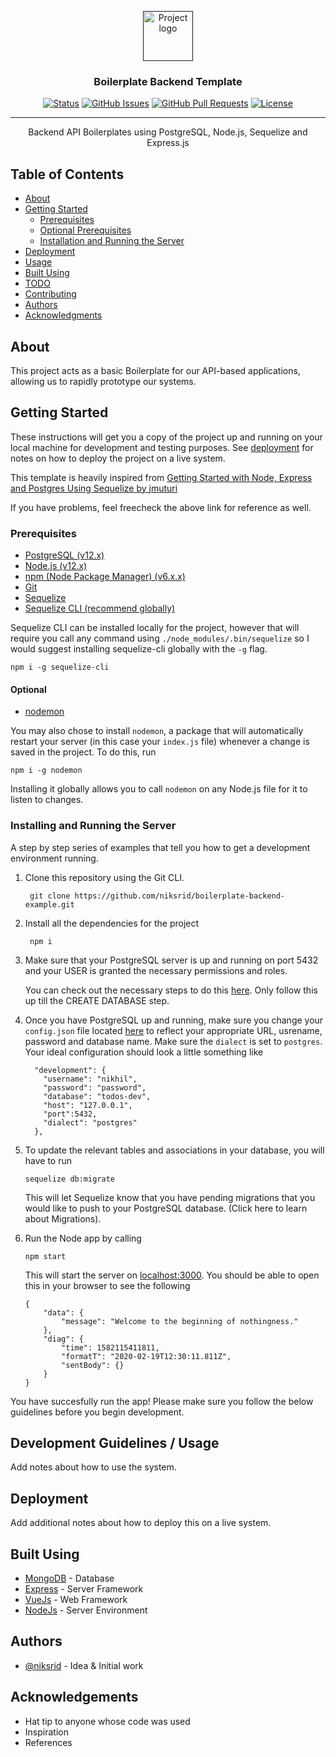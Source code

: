 <p align="center">
  <a href="" rel="noopener">
 <img width=80px src="https://boilerplate.in/webassets/images/logo.gif" alt="Project logo"></a>
</p>

<h3 align="center">Boilerplate Backend Template</h3>

<div align="center">

[![Status](https://img.shields.io/badge/status-active-success.svg)]()
[![GitHub Issues](https://img.shields.io/github/issues/kylelobo/The-Documentation-Compendium.svg)](/issues)
[![GitHub Pull Requests](https://img.shields.io/github/issues-pr/kylelobo/The-Documentation-Compendium.svg)](/pulls)
[![License](https://img.shields.io/badge/license-MIT-blue.svg)](/LICENSE)

</div>

---

<p align="center"> 
Backend API Boilerplates using PostgreSQL, Node.js, Sequelize and Express.js
    <br> 
</p>

##  Table of Contents

- [About](#about)
- [Getting Started](#getting_started)
    - [Prerequisites](#prerequisites)
    - [Optional Prerequisites](#optional)
    - [Installation and Running the Server](#installation)
- [Deployment](#deployment)
- [Usage](#usage)
- [Built Using](#built_using)
- [TODO](../TODO.md)
- [Contributing](../CONTRIBUTING.md)
- [Authors](#authors)
- [Acknowledgments](#acknowledgement)

##  About <a name = "about"></a>

This project acts as a basic Boilerplate for our API-based applications, allowing us to rapidly prototype our systems.


##  Getting Started <a name = "getting_started"></a>

These instructions will get you a copy of the project up and running on your local machine for development and testing purposes. See [deployment](#deployment) for notes on how to deploy the project on a live system.

This template is heavily inspired from [Getting Started with Node, Express and Postgres Using Sequelize by jmuturi](https://scotch.io/tutorials/getting-started-with-node-express-and-postgres-using-sequelize) 

If you have problems, feel freecheck the above link for reference as well.


### Prerequisites <a name = "prerequisites"></a>

* [PostgreSQL (v12.x)](https://www.postgresql.org/docs/12/tutorial-install.html)
* [Node.js (v12.x)](https://nodejs.org/en/download/)
* [npm (Node Package Manager) (v6.x.x)](https://nodejs.org/en/download/) 
* [Git](https://git-scm.com/book/en/v2/Getting-Started-Installing-Git) 
* [Sequelize](https://www.npmjs.com/package/sequelize)
* [Sequelize CLI (recommend globally)](https://www.npmjs.com/package/sequelize-cli)

 Sequelize CLI can be installed locally for the project, however that will require you call any command using  ```./node_modules/.bin/sequelize``` so I would suggest installing sequelize-cli globally with the ```-g``` flag. 
```
npm i -g sequelize-cli
```

#### Optional <a name = "optional"></a>

* [nodemon](https://www.npmjs.com/package/nodemon)

You may also chose to install ```nodemon```, a package that will automatically restart your server (in this case your ```index.js``` file) whenever a change is saved in the project. To do this, run
```
npm i -g nodemon
```
Installing it globally allows you to call ```nodemon``` on any Node.js file for it to listen to changes.

### Installing and Running the Server <a name = "installation"></a>

A step by step series of examples that tell you how to get a development environment running.


1. Clone this repository using the Git CLI.
    
        git clone https://github.com/niksrid/boilerplate-backend-example.git

2. Install all the dependencies for the project

        npm i

3. Make sure that your PostgreSQL server is up and running on port 5432 and your USER is granted the necessary permissions and roles.

    You can check out the necessary steps to do this [here](https://blog.logrocket.com/setting-up-a-restful-api-with-node-js-and-postgresql-d96d6fc892d8/). Only follow this up till the CREATE DATABASE step.

4. Once you have PostgreSQL up and running, make sure you change your ```config.json``` file located [here](database/config/config.json) to reflect your appropriate URL, usrename, password and database name. Make sure the ```dialect``` is set to ```postgres```. Your ideal configuration should look a little something like

    ```
      "development": {
        "username": "nikhil",
        "password": "password",
        "database": "todos-dev",
        "host": "127.0.0.1",
        "port":5432,
        "dialect": "postgres"
      },
    ```

5. To update the relevant tables and associations in your database, you will have to run
    ```
    sequelize db:migrate
    ```
    This will let Sequelize know that you have pending migrations that you would like to push to your PostgreSQL database. (Click here to learn about Migrations).

6. Run the Node app by calling 
    ```
    npm start
    ```

    This will start the server on [localhost:3000](http://localhost:3000). You should be able to open this in your browser to see the following
    ```
    {
        "data": {
            "message": "Welcome to the beginning of nothingness."
        },
        "diag": {
            "time": 1582115411811,
            "formatT": "2020-02-19T12:30:11.811Z",
            "sentBody": {}
        }
    }
    ```

 You have succesfully run the app! Please make sure you follow the below guidelines before you begin development.


<!-- ## Running the tests <a name = "tests"></a>

Explain how to run the automated tests for this system.

### Break down into end to end tests

Explain what these tests test and why

```
Give an example
```

### And coding style tests

Explain what these tests test and why

```
Give an example -->

##  Development Guidelines / Usage <a name="usage"></a>

Add notes about how to use the system.

##  Deployment <a name = "deployment"></a>

Add additional notes about how to deploy this on a live system.

##  Built Using <a name = "built_using"></a>

- [MongoDB](https://www.mongodb.com/) - Database
- [Express](https://expressjs.com/) - Server Framework
- [VueJs](https://vuejs.org/) - Web Framework
- [NodeJs](https://nodejs.org/en/) - Server Environment

##  Authors <a name = "authors"></a>

- [@niksrid](https://github.com/niksrid) - Idea & Initial work

##  Acknowledgements <a name = "acknowledgement"></a>

- Hat tip to anyone whose code was used
- Inspiration
- References
